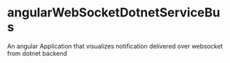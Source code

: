 # angularWebSocketDotnetServiceBus
An angular Application that visualizes notification delivered over websocket from dotnet backend

